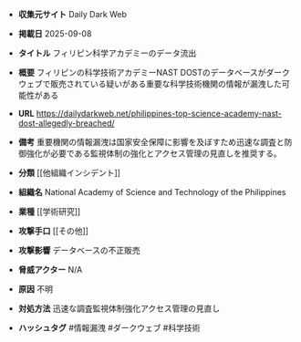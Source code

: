 - **収集元サイト**
Daily Dark Web

- **掲載日**
2025-09-08

- **タイトル**
フィリピン科学アカデミーのデータ流出

- **概要**
フィリピンの科学技術アカデミーNAST DOSTのデータベースがダークウェブで販売されている疑いがある重要な科学技術機関の情報が漏洩した可能性がある

- **URL**
https://dailydarkweb.net/philippines-top-science-academy-nast-dost-allegedly-breached/

- **備考**
重要機関の情報漏洩は国家安全保障に影響を及ぼすため迅速な調査と防御強化が必要である監視体制の強化とアクセス管理の見直しを推奨する。

- **分類**
[[他組織インシデント]]

- **組織名**
National Academy of Science and Technology of the Philippines

- **業種**
[[学術研究]]

- **攻撃手口**
[[その他]]

- **攻撃影響**
データベースの不正販売

- **脅威アクター**
N/A

- **原因**
不明

- **対処方法**
迅速な調査監視体制強化アクセス管理の見直し

- **ハッシュタグ**
#情報漏洩 #ダークウェブ #科学技術
